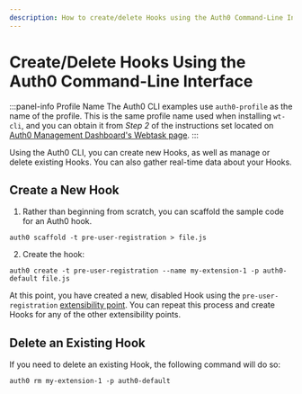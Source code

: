 ```yaml
---
description: How to create/delete Hooks using the Auth0 Command-Line Interfance
---
```


# Create/Delete Hooks Using the Auth0 Command-Line Interface

:::panel-info Profile Name
The Auth0 CLI examples use `auth0-profile` as the name of the profile. This is the same profile name used when installing `wt-cli`, and you can obtain it from *Step 2* of the instructions set located on [Auth0 Management Dashboard's Webtask page](${manage_url}/#/account/webtasks).
:::

Using the Auth0 CLI, you can create new Hooks, as well as manage or delete existing Hooks. You can also gather real-time data about your Hooks.

## Create a New Hook

1. Rather than beginning from scratch, you can scaffold the sample code for an Auth0 hook.

  `auth0 scaffold -t pre-user-registration > file.js`

2. Create the hook:

  `auth0 create -t pre-user-registration --name my-extension-1 -p auth0-default file.js`

At this point, you have created a new, disabled Hook using the `pre-user-registration` [extensibility point](/auth0-hooks/extensibility-points). You can repeat this process and create Hooks for any of the other extensibility points.

## Delete an Existing Hook

If you need to delete an existing Hook, the following command will do so:

  `auth0 rm my-extension-1 -p auth0-default`
